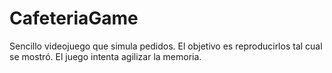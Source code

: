 # CafeteriaGame
Sencillo videojuego que simula pedidos. El objetivo es reproducirlos tal cual se mostró. El juego intenta agilizar la memoria.
